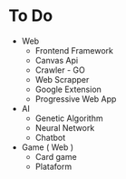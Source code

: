 # To Do

- Web
  - Frontend Framework
  - Canvas Api
  - Crawler - GO
  - Web Scrapper
  - Google Extension
  - Progressive Web App
- AI
  - Genetic Algorithm
  - Neural Network
  - Chatbot
- Game ( Web )
  - Card game
  - Plataform

